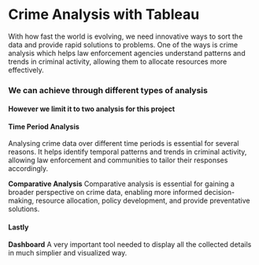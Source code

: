 # **Crime Analysis with Tableau**

With how fast the world is evolving, we need innovative ways to sort the data and provide rapid solutions to problems.
One of the ways is crime analysis which  helps law enforcement agencies understand patterns and trends in criminal activity, allowing them to allocate resources more effectively.

### We can achieve through different types of analysis
#### However we limit it to two analysis for this project

**Time Period Analysis**<br></br>
Analysing crime data over different time periods is essential for several reasons. It helps identify temporal patterns and trends in criminal activity, allowing law enforcement and communities to tailor their responses accordingly.

**Comparative Analysis**
Comparative analysis is essential for gaining a broader perspective on crime data, enabling more informed decision-making, resource allocation, policy development, and provide preventative solutions.

#### Lastly
**Dashboard**
A very important tool needed to display all the collected details in much simplier and visualized way. 
